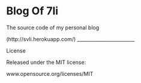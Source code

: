 Blog Of 7li
========================
<p>The source code of my personal blog</p>(http://svli.herokuapp.com/)
________________________

License
<p>Released under the MIT license:</p>

<p>www.opensource.org/licenses/MIT</p>
